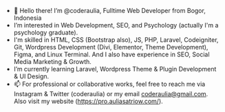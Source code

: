 - 👋 Hello there! I’m @coderaulia, Fulltime Web Developer from Bogor, Indonesia
- I’m interested in Web Development, SEO, and Psychology (actually I'm a psychology graduate).
- I'm skilled in HTML, CSS (Bootstrap also), JS, PHP, Laravel, Codeigniter, Git, Wordpress Development (Divi, Elementor, Theme Development), Figma, and Linux Terminal. And I also have experience in SEO, Social Media Marketing & Growth.
- I’m currently learning Laravel, Wordpress Theme & Plugin Development & UI Design.
- 📫 For professional or collaborative works, feel free to reach me via Instagram & Twitter (coderaulia) or my email coderaulia@gmail.com. Also visit my website (https://pro.auliasatriow.com/).

<!---
coderaulia/coderaulia is a ✨ special ✨ repository because its `README.md` (this file) appears on your GitHub profile.
You can click the Preview link to take a look at your changes.
--->
